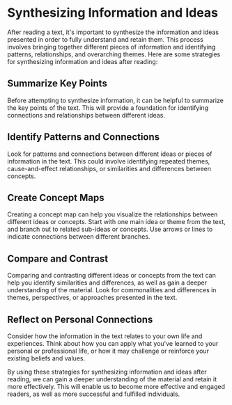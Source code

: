 Synthesizing Information and Ideas
======================================================================

After reading a text, it's important to synthesize the information and ideas presented in order to fully understand and retain them. This process involves bringing together different pieces of information and identifying patterns, relationships, and overarching themes. Here are some strategies for synthesizing information and ideas after reading:

Summarize Key Points
--------------------

Before attempting to synthesize information, it can be helpful to summarize the key points of the text. This will provide a foundation for identifying connections and relationships between different ideas.

Identify Patterns and Connections
---------------------------------

Look for patterns and connections between different ideas or pieces of information in the text. This could involve identifying repeated themes, cause-and-effect relationships, or similarities and differences between concepts.

Create Concept Maps
-------------------

Creating a concept map can help you visualize the relationships between different ideas or concepts. Start with one main idea or theme from the text, and branch out to related sub-ideas or concepts. Use arrows or lines to indicate connections between different branches.

Compare and Contrast
--------------------

Comparing and contrasting different ideas or concepts from the text can help you identify similarities and differences, as well as gain a deeper understanding of the material. Look for commonalities and differences in themes, perspectives, or approaches presented in the text.

Reflect on Personal Connections
-------------------------------

Consider how the information in the text relates to your own life and experiences. Think about how you can apply what you've learned to your personal or professional life, or how it may challenge or reinforce your existing beliefs and values.

By using these strategies for synthesizing information and ideas after reading, we can gain a deeper understanding of the material and retain it more effectively. This will enable us to become more effective and engaged readers, as well as more successful and fulfilled individuals.


